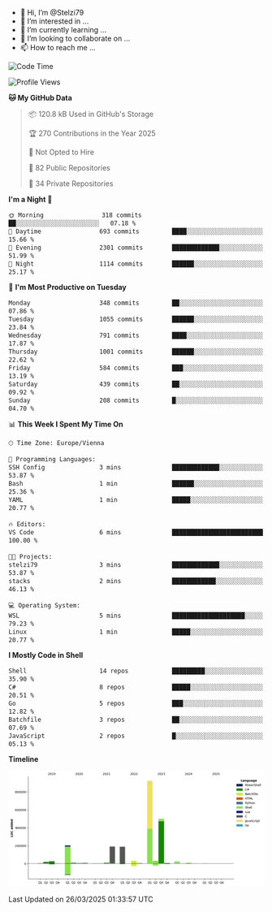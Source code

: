 - 👋 Hi, I’m @Stelzi79
- 👀 I’m interested in ...
- 🌱 I’m currently learning ...
- 💞️ I’m looking to collaborate on ...
- 📫 How to reach me ...

<!--START_SECTION:waka-->
![Code Time](http://img.shields.io/badge/Code%20Time-1%2C133%20hrs%204%20mins-blue)

![Profile Views](http://img.shields.io/badge/Profile%20Views-0-blue)

**🐱 My GitHub Data** 

> 📦 120.8 kB Used in GitHub's Storage 
 > 
> 🏆 270 Contributions in the Year 2025
 > 
> 🚫 Not Opted to Hire
 > 
> 📜 82 Public Repositories 
 > 
> 🔑 34 Private Repositories 
 > 
**I'm a Night 🦉** 

```text
🌞 Morning                318 commits         ██░░░░░░░░░░░░░░░░░░░░░░░   07.18 % 
🌆 Daytime                693 commits         ████░░░░░░░░░░░░░░░░░░░░░   15.66 % 
🌃 Evening                2301 commits        █████████████░░░░░░░░░░░░   51.99 % 
🌙 Night                  1114 commits        ██████░░░░░░░░░░░░░░░░░░░   25.17 % 
```
📅 **I'm Most Productive on Tuesday** 

```text
Monday                   348 commits         ██░░░░░░░░░░░░░░░░░░░░░░░   07.86 % 
Tuesday                  1055 commits        ██████░░░░░░░░░░░░░░░░░░░   23.84 % 
Wednesday                791 commits         ████░░░░░░░░░░░░░░░░░░░░░   17.87 % 
Thursday                 1001 commits        ██████░░░░░░░░░░░░░░░░░░░   22.62 % 
Friday                   584 commits         ███░░░░░░░░░░░░░░░░░░░░░░   13.19 % 
Saturday                 439 commits         ██░░░░░░░░░░░░░░░░░░░░░░░   09.92 % 
Sunday                   208 commits         █░░░░░░░░░░░░░░░░░░░░░░░░   04.70 % 
```


📊 **This Week I Spent My Time On** 

```text
🕑︎ Time Zone: Europe/Vienna

💬 Programming Languages: 
SSH Config               3 mins              █████████████░░░░░░░░░░░░   53.87 % 
Bash                     1 min               ██████░░░░░░░░░░░░░░░░░░░   25.36 % 
YAML                     1 min               █████░░░░░░░░░░░░░░░░░░░░   20.77 % 

🔥 Editors: 
VS Code                  6 mins              █████████████████████████   100.00 % 

🐱‍💻 Projects: 
stelzi79                 3 mins              █████████████░░░░░░░░░░░░   53.87 % 
stacks                   2 mins              ████████████░░░░░░░░░░░░░   46.13 % 

💻 Operating System: 
WSL                      5 mins              ████████████████████░░░░░   79.23 % 
Linux                    1 min               █████░░░░░░░░░░░░░░░░░░░░   20.77 % 
```

**I Mostly Code in Shell** 

```text
Shell                    14 repos            █████████░░░░░░░░░░░░░░░░   35.90 % 
C#                       8 repos             █████░░░░░░░░░░░░░░░░░░░░   20.51 % 
Go                       5 repos             ███░░░░░░░░░░░░░░░░░░░░░░   12.82 % 
Batchfile                3 repos             ██░░░░░░░░░░░░░░░░░░░░░░░   07.69 % 
JavaScript               2 repos             █░░░░░░░░░░░░░░░░░░░░░░░░   05.13 % 
```



**Timeline**

![Lines of Code chart](https://raw.githubusercontent.com/Stelzi79/Stelzi79/main/assets/bar_graph.png)


 Last Updated on 26/03/2025 01:33:57 UTC
<!--END_SECTION:waka-->

<!---
Stelzi79/Stelzi79 is a ✨ special ✨ repository because its `README.md` (this file) appears on your GitHub profile.
You can click the Preview link to take a look at your changes.
--->
